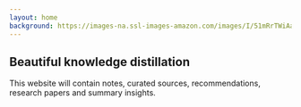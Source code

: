 ```yaml
---
layout: home
background: https://images-na.ssl-images-amazon.com/images/I/51mRrTWiAaL._SX394_BO1,204,203,200_.jpg
---
```


## Beautiful knowledge distillation

This website will contain notes, curated sources, recommendations, research papers and summary insights. 
